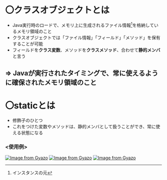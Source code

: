 # 〇クラスオブジェクトとは
- Java実行時のロードで、メモリ上に生成されるファイル情報[^1]を格納しているメモリ領域のこと
- クラスオブジェクトでは「ファイル情報」「フィールド」「メソッド」を保有することが可能
- フィールドを**クラス変数**、メソッドを**クラスメソッド**、合わせて**静的メンバ**と言う

[^1]:インスタンスの元

## ⇒ Javaが実行されたタイミングで、常に使えるように確保されたメモリ領域のこと

# 〇staticとは
- 修飾子のひとつ
- これをつけた変数やメソッドは、静的メンバとして扱うことができ、常に使える状態になる

### <使用例>
  [![Image from Gyazo](https://i.gyazo.com/cc90b5838701cbba0b39a0a2ab972d92.png)](https://gyazo.com/cc90b5838701cbba0b39a0a2ab972d92)
  [![Image from Gyazo](https://i.gyazo.com/d3876f58e6c5f54c665bdbaa27a7d888.png)](https://gyazo.com/d3876f58e6c5f54c665bdbaa27a7d888)
  [![Image from Gyazo](https://i.gyazo.com/5b216216aa56032008a5ba139a4f3d6a.png)](https://gyazo.com/5b216216aa56032008a5ba139a4f3d6a)


